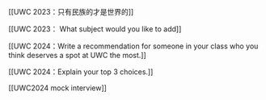 [[UWC 2023：只有民族的才是世界的]]

[[UWC 2023： What subject would you like to add]]

[[UWC 2024：Write a recommendation for someone in your class who you think deserves a spot at UWC the most.]]

[[UWC 2024：Explain your top 3 choices.]]

[[UWC2024 mock interview]]

